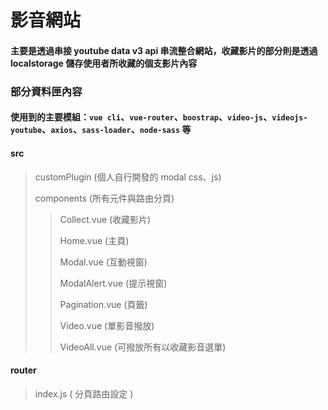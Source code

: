 # 影音網站
#### 主要是透過串接 youtube data v3 api 串流整合網站，收藏影片的部分則是透過 localstorage 儲存使用者所收藏的個支影片內容
### 部分資料匣內容
#### 使用到的主要模組：`vue cli`、`vue-router`、`boostrap`、`video-js`、`videojs-youtube`、`axios`、`sass-loader`、`node-sass` 等
#### src
> customPlugin (個人自行開發的 modal css、js)
> 
> components (所有元件與路由分頁)
>> 
>> Collect.vue (收藏影片)
>> 
>> Home.vue (主頁)
>> 
>> Modal.vue (互動視窗)
>> 
>> ModalAlert.vue (提示視窗)
>> 
>> Pagination.vue (頁籤)
>> 
>> Video.vue (單影音撥放)
>> 
>> VideoAll.vue (可撥放所有以收藏影音選單)
#### router
> index.js ( 分頁路由設定 )
